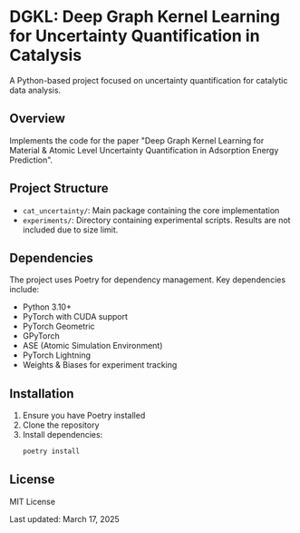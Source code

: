 # DGKL: Deep Graph Kernel Learning for Uncertainty Quantification in Catalysis

A Python-based project focused on uncertainty quantification for catalytic data analysis.

## Overview

Implements the code for the paper "Deep Graph Kernel Learning for Material & Atomic Level Uncertainty Quantification in Adsorption Energy Prediction".

## Project Structure

- `cat_uncertainty/`: Main package containing the core implementation
- `experiments/`: Directory containing experimental scripts. Results are not included due to size limit.

## Dependencies

The project uses Poetry for dependency management. Key dependencies include:
- Python 3.10+
- PyTorch with CUDA support
- PyTorch Geometric
- GPyTorch
- ASE (Atomic Simulation Environment)
- PyTorch Lightning
- Weights & Biases for experiment tracking

## Installation

1. Ensure you have Poetry installed
2. Clone the repository
3. Install dependencies:
   ```bash
   poetry install
   ```

## License

MIT License

Last updated: March 17, 2025